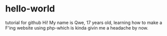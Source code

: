 # hello-world
tutorial for github
Hi! My name is Qwe, 17 years old, learning how to make a F'ing website using php-which is kinda givin me a headache by now.
